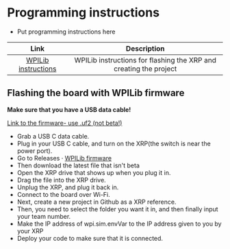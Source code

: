 # Programming instructions
* Put programming instructions here

|Link|Description|
|:---:|:---:|
|[WPILib instructions](https://docs.wpilib.org/en/stable/docs/xrp-robot/programming-xrp.html)| WPILib instructions for flashing the XRP and creating the project|

## Flashing the board with WPILib firmware
**Make sure that you have a USB data cable!**

[Link to the firmware- use .uf2 (not beta!)](https://github.com/wpilibsuite/xrp-wpilib-firmware/releases)




* Grab a USB C data cable.
* Plug in your USB C cable, and turn on the XRP(the switch is near the power port).
* Go to  Releases · [WPILib firmware](https://github.com/wpilibsuite/xrp-wpilib-firmware/releases) 
* Then download the latest file that isn't beta
* Open the XRP drive that shows up when you plug it in.
* Drag the file into the XRP drive.
* Unplug the XRP, and plug it back in. 
* Connect to the board over Wi-Fi.
* Next, create a new project in Github as a XRP reference.
* Then, you need to select the folder you want it in, and then finally input your team number.
* Make the IP address of wpi.sim.envVar to the IP address given to you by your XRP
* Deploy your code to make sure that it is connected.